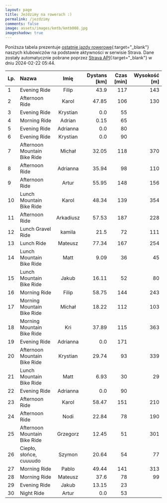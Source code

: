 ```yaml
---
layout: page
title: Jeździmy na rowerach :)
permalink: /jezdzimy
comments: false
image: assets/images/kmtb/kmtb008.jpg
imageshadow: true
---
```


Poniższa tabela prezentuje [ostatnie jazdy rowerowe](https://www.strava.com/clubs/336381){:target="_blank"} naszych klubowiczów na podstawie aktywności w serwisie Strava. Dane zostały automatycznie pobrane poprzez [Strava API](https://developers.strava.com/docs/reference/#api-Clubs-getClubActivitiesById){:target="_blank"} w dniu 2024-02-22 05:44.

Lp. | Nazwa | Imię | Dystans [km] | Czas [min] | Wysokość [m]
:--- | :--- | :---: | ---: | ---: | ---:
1|Evening Ride|Filip|43.9|117|143
2|Afternoon Ride|Karol|47.85|106|130
3|Evening Ride|Krystian|0.0|55|
4|Morning Ride|Adrian|0.15|65|
5|Evening Ride|Adrianna|0.0|80|
6|Evening Ride|Krystian|0.0|90|
7|Afternoon Mountain Bike Ride|Michał|32.05|118|370
8|Afternoon Ride|Adrianna|35.94|98|110
9|Afternoon Ride|Artur|55.95|148|156
10|Lunch Mountain Bike Ride|Karol|48.34|139|354
11|Afternoon Ride|Arkadiusz|57.53|187|228
12|Lunch Gravel Ride|kamila|21.5|72|111
13|Lunch Ride|Mateusz|77.34|167|254
14|Lunch Mountain Bike Ride|Matt|9.09|36|45
15|Lunch Mountain Bike Ride|Jakub|16.11|52|80
16|Morning Ride|Filip|58.75|144|243
17|Morning Mountain Bike Ride|Michał|18.22|112|103
18|Morning Mountain Bike Ride|Kri|37.89|115|363
19|Evening Ride|Adrianna|0.0|171|
20|Afternoon Mountain Bike Ride|Krystian|29.74|93|339
21|Lunch Mountain Bike Ride|Matt|6.93|30|29
22|Evening Ride|Adrianna|0.0|90|
23|Afternoon Ride|Karol|58.47|151|210
24|Afternoon Ride|Nodi|22.84|78|190
25|Afternoon Mountain Bike Ride|Grzegorz|12.45|51|301
26|Ciepło, słońce, cuuuudo|Szymon|20.64|54|77
27|Morning Ride|Pablo|49.44|141|313
28|Morning Ride|Mateusz|37.6|78|99
29|Evening Ride|Jakub|13.15|23|
30|Night Ride|Artur|0.0|53|
